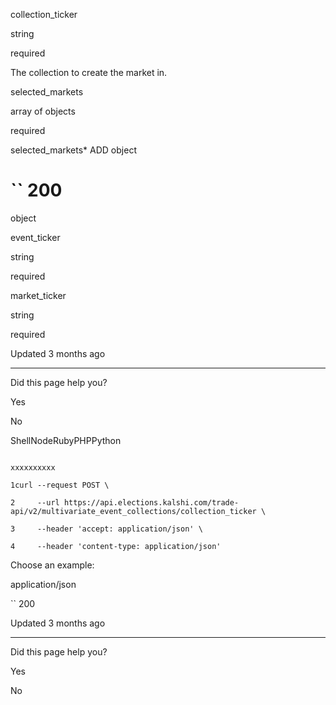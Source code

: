 collection\_ticker

string

required

The collection to create the market in.

selected\_markets

array of objects

required

selected\_markets\*
ADD object

# `` 200

object

event\_ticker

string

required

market\_ticker

string

required

Updated 3 months ago

* * *

Did this page help you?

Yes

No

ShellNodeRubyPHPPython

```

xxxxxxxxxx

1curl --request POST \

2     --url https://api.elections.kalshi.com/trade-api/v2/multivariate_event_collections/collection_ticker \

3     --header 'accept: application/json' \

4     --header 'content-type: application/json'

```

Choose an example:

application/json

`` 200

Updated 3 months ago

* * *

Did this page help you?

Yes

No